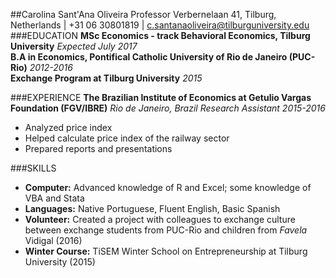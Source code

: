 ##Carolina Sant'Ana Oliveira
Professor Verbernelaan 41, Tilburg, Netherlands | +31 06 30801819 | c.santanaoliveira@tilburguniversity.edu
###EDUCATION
**MSc Economics - track Behavioral Economics, Tilburg University** *Expected July 2017*										
**B.A in Economics, Pontifical Catholic University of Rio de Janeiro (PUC-Rio)** *2012-2016*                
**Exchange Program at Tilburg University** *2015*

###EXPERIENCE
**The Brazilian Institute of Economics at Getulio Vargas Foundation (FGV/IBRE)** *Rio de Janeiro, Brazil* 
*Research Assistant 2015-2016*
- Analyzed price index
- Helped calculate price index of the railway sector
- Prepared reports and presentations

###SKILLS
- **Computer:** Advanced knowledge of R and Excel; some knowledge of VBA and Stata
- **Languages:** Native Portuguese, Fluent English, Basic Spanish
- **Volunteer:** Created a project with colleagues to exchange culture between exchange students from PUC-Rio and children from *Favela* Vidigal (2016) 
- **Winter Course:** TiSEM Winter School on Entrepreneurship at Tilburg University (2015)
